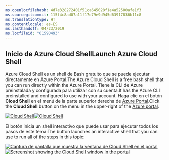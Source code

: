```yaml
---
ms.openlocfilehash: 4d7e328272401f51ca645028f1e4a52500afe1f3
ms.sourcegitcommit: 115f4c8ad07a11f17d79e9d945d63917836b11c8
ms.translationtype: HT
ms.contentlocale: es-ES
ms.lasthandoff: 04/23/2019
ms.locfileid: "61590493"
---
```

## <a name="launch-azure-cloud-shell"></a><span data-ttu-id="402b3-101">Inicio de Azure Cloud Shell</span><span class="sxs-lookup"><span data-stu-id="402b3-101">Launch Azure Cloud Shell</span></span>

<span data-ttu-id="402b3-102">Azure Cloud Shell es un shell de Bash gratuito que se puede ejecutar directamente en Azure Portal.</span><span class="sxs-lookup"><span data-stu-id="402b3-102">The Azure Cloud Shell is a free bash shell that you can run directly within the Azure Portal.</span></span> <span data-ttu-id="402b3-103">Tiene la CLI de Azure preinstalada y configurada para utilizar con su cuenta.</span><span class="sxs-lookup"><span data-stu-id="402b3-103">It has the Azure CLI preinstalled and configured to use with your account.</span></span> <span data-ttu-id="402b3-104">Haga clic en el botón **Cloud Shell** en el menú de la parte superior derecha de [Azure Portal](https://portal.azure.com).</span><span class="sxs-lookup"><span data-stu-id="402b3-104">Click the **Cloud Shell** button on the menu in the upper-right of the [Azure portal](https://portal.azure.com).</span></span>

<span data-ttu-id="402b3-105">[![Cloud Shell](../media/cloud-shell-try-it/cloud-shell-menu.png)](https://portal.azure.com)</span><span class="sxs-lookup"><span data-stu-id="402b3-105">[![Cloud Shell](../media/cloud-shell-try-it/cloud-shell-menu.png)](https://portal.azure.com)</span></span>

<span data-ttu-id="402b3-106">El botón inicia un shell interactivo que puede usar para ejecutar todos los pasos de este tema:</span><span class="sxs-lookup"><span data-stu-id="402b3-106">The button launches an interactive shell that you can use to run all of the steps in this topic:</span></span>

<span data-ttu-id="402b3-107">[![Captura de pantalla que muestra la ventana de Cloud Shell en el portal](../media/cloud-shell-try-it/cloud-shell-safari.png)](https://portal.azure.com)</span><span class="sxs-lookup"><span data-stu-id="402b3-107">[![Screenshot showing the Cloud Shell window in the portal](../media/cloud-shell-try-it/cloud-shell-safari.png)](https://portal.azure.com)</span></span>